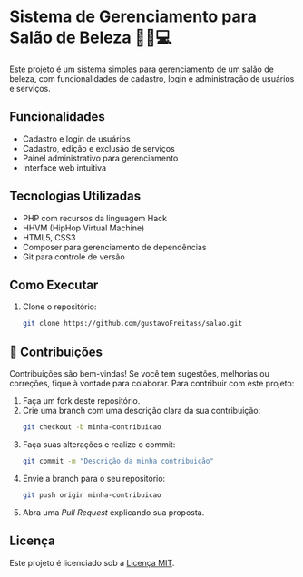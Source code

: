 # Sistema de Gerenciamento para Salão de Beleza 💇‍♀️💻

Este projeto é um sistema simples para gerenciamento de um salão de beleza, com funcionalidades de cadastro, login e administração de usuários e serviços.

## Funcionalidades

- Cadastro e login de usuários
- Cadastro, edição e exclusão de serviços
- Painel administrativo para gerenciamento
- Interface web intuitiva

## Tecnologias Utilizadas

- PHP com recursos da linguagem Hack
- HHVM (HipHop Virtual Machine)
- HTML5, CSS3
- Composer para gerenciamento de dependências
- Git para controle de versão

## Como Executar

1. Clone o repositório:
   ```bash
   git clone https://github.com/gustavoFreitass/salao.git

## 📌 Contribuições

Contribuições são bem-vindas! Se você tem sugestões, melhorias ou correções, fique à vontade para colaborar. Para contribuir com este projeto:

1. Faça um fork deste repositório.
2. Crie uma branch com uma descrição clara da sua contribuição:
   ```bash
   git checkout -b minha-contribuicao
3. Faça suas alterações e realize o commit:
   ```bash
   git commit -m "Descrição da minha contribuição"
4. Envie a branch para o seu repositório:
   ```bash
   git push origin minha-contribuicao
5. Abra uma *Pull Request* explicando sua proposta.


## Licença

Este projeto é licenciado sob a [Licença MIT](https://opensource.org/licenses/MIT).

